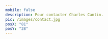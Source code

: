 ```yaml
---
mobile: false
description: Pour contacter Charles Cantin.
pic: /images/contact.jpg
posX: "81"
posY: "28"
---
```

